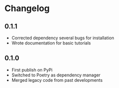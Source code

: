# Changelog

## 0.1.1
- Corrected dependency several bugs for installation
- Wrote documentation for basic tutorials

## 0.1.0
- First publish on PyPi
- Switched to Poetry as dependency manager
- Merged legacy code from past developments